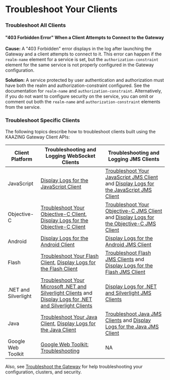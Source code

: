 Troubleshoot Your Clients
=========================

### Troubleshoot All Clients

#### "403 Forbidden Error" When a Client Attempts to Connect to the Gateway

**Cause:** A "403 Forbidden" error displays in the log after launching the Gateway and a client attempts to connect to it. This error can happen if the `realm-name` element for a service is set, but the `authorization-constraint` element for the same service is not properly configured in the Gateway configuration.

**Solution:** A service protected by user authentication and authorization must have both the realm and authorization-constraint configured. See the documentation for `realm-name` and `authorization-constraint`. Alternatively, if you do not want to configure security on the service, you can omit or comment out both the `realm-name` and `authorization-constraint` elements from the service.

### Troubleshoot Specific Clients

The following topics describe how to troubleshoot clients built using the KAAZING Gateway Client APIs:

| Client Platform      | Troubleshooting and Logging WebSocket Clients                                                                                                                                                       | Troubleshooting and Logging JMS Clients                                                                                                                             |
| -------------------- | --------------------------------------------------------------------------------------------------------------------------------------------------------------------------------------------------- | ------------------------------------------------------------------------------------------------------------------------------------------------------------------- |
| JavaScript           | [Display Logs for the JavaScript Client](../dev-js/p_clientlogging_js.md)                                                                                                                           | [Troubleshoot Your JavaScript JMS Client](../dev-js/p_dev_js_tshoot.md) and [Display Logs for the JavaScript JMS Client](../dev-js/p_clientlogging_js.md)           |
| Objective-C          | [Troubleshoot Your Objective-C Client](../dev-objc/p_dev_objc_tshoot.md),  [Display Logs for the Objective-C Client](../dev-objc/p_dev_objc_log.md)                                                 | [Troubleshoot Your Objective-C JMS Client](../dev-objc/p_dev_objc_tshoot.md) and [Display Logs for the Objective-C JMS Client](../dev-objc/p_dev_objc_log.md)       |
| Android              | [Display Logs for the Android Client](../dev-android/p_dev_android_log.md)                                                                                                                          | [Display Logs for the Android JMS Client](../dev-android/p_dev_android_log.md)                                                                                      |
| Flash                | [Troubleshoot Your Flash Client](../dev-flash/p_dev_flash_tshoot.md), [Display Logs for the Flash Client](../dev-flash/p_clientlogging_flash.md)                                                    | [Troubleshoot Flash JMS Clients](../dev-flash/p_dev_flash_tshoot.md) and [Display Logs for the Flash JMS Client](../dev-flash/p_clientlogging_flash.md)             |
| .NET and Silverlight | [Troubleshoot Your Microsoft .NET and Silverlight Clients](../dev-dotnet/p_dev_dotnet_tshoot.md) and  [Display Logs for .NET and Silverlight Clients](../dev-dotnet/p_clientlogging_dotnet.md)      | [Display Logs for .NET and Silverlight JMS Clients](../dev-dotnet/p_clientlogging_dotnet.md)                                                                        |
| Java                 | [Troubleshoot Your Java Client](../dev-java/p_dev_java_tshoot.md), [Display Logs for the Java Client](../dev-java/p_dev_java_logging.md)                                                            | [Troubleshoot Java JMS Clients](../dev-java/p_dev_java_tshoot.md) and  [Display Logs for the Java JMS Client](../dev-java/p_dev_java_logging.md)                    |
| Google Web Toolkit   | [Google Web Toolkit: Troubleshooting](../dev-gwt/p_dev_gwt.md#troubleshooting)                                                                                                                      | NA                                                                                                                                                                  |

Also, see [Troubleshoot the Gateway](o_troubleshoot.md) for help troubleshooting your configuration, clusters, and security.
